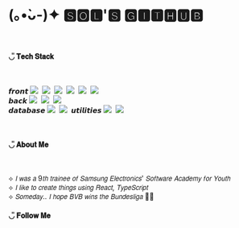 

<!-- ![header](https://capsule-render.vercel.app/api?type=Waving&color=0:5c8eb7,100:575893&height=200&section=header&text=sol's%20github&fontSize=90&fontAlignY=40&animation=fadeIn&strokeWidth=2&stroke=ffffff&fontColor=ffffff) -->
<h1>
 (｡•̀ᴗ-)✦ 🆂🅾🅻'🆂 🅶🅸🆃🅷🆄🅱
</h1>
<div align="center">
<br>
 

</div>
<h4>◡̎ 𝐓𝐞𝐜𝐡 𝐒𝐭𝐚𝐜𝐤 </h4>
<br>

<p align="left">
 <span>𝙛𝙧𝙤𝙣𝙩</span> <img src="https://img.shields.io/badge/typescript-3178C6?style=flat-square&logo=typescript&logoColor=white"/></a>&nbsp
   <img src="https://img.shields.io/badge/React-61DAFB?style=flat-square&logo=React&logoColor=white"/></a>&nbsp
     <img src="https://img.shields.io/badge/Vue.js-4FC08D?style=flat-square&logo=vuedotjs&logoColor=white"/></a>&nbsp
  <img src="https://img.shields.io/badge/Javascript-ffb13b?style=flat-square&logo=javascript&logoColor=white"/></a>&nbsp 
   <img src="https://img.shields.io/badge/HTML5-E34F26?style=flat-square&logo=HTML5&logoColor=white"/></a>&nbsp
  <img src="https://img.shields.io/badge/CSS3-809CC9?style=flat-square&logo=CSS3&logoColor=white"/></a>&nbsp

  
  <br/>
<span>𝙗𝙖𝙘𝙠</span>
   <img src="https://img.shields.io/badge/Python-3766AB?style=flat-square&logo=Python&logoColor=white"/></a>&nbsp
   <img src="https://img.shields.io/badge/Django-092E20?style=flat-square&logo=django&logoColor=white"/></a>&nbsp
  <img src="https://img.shields.io/badge/Node.js-FE5196?style=flat-square&logo=Node.js&logoColor=white"/></a>&nbsp
  <br>
<span>𝙙𝙖𝙩𝙖𝙗𝙖𝙨𝙚</span>
  <img src="https://img.shields.io/badge/Mysql-A5915F?style=flat-square&logo=MySql&logoColor=white"/></a>&nbsp 
  <img src="https://img.shields.io/badge/MongoDB-47A248?style=flat-square&logo=MongoDB&logoColor=white"/></a>&nbsp 
<span>𝙪𝙩𝙞𝙡𝙞𝙩𝙞𝙚𝙨</span>
  <img src="https://img.shields.io/badge/AWS-232F3E?style=flat-square&logo=AmazonAWS&logoColor=white"/></a>&nbsp 
  <img src="https://img.shields.io/badge/Microsoft Azure-2496ED?style=flat-square&logo=Microsoft Azure&logoColor=white"/></a>&nbsp

</p>



<br>
<h4>◡̎ 𝐀𝐛𝐨𝐮𝐭 𝐌𝐞</h4>
<br>

<p align="left">
⟡ 𝘐 𝘸𝘢𝘴 𝘢 9𝘵𝘩 𝘵𝘳𝘢𝘪𝘯𝘦𝘦 𝘰𝘧 𝘚𝘢𝘮𝘴𝘶𝘯𝘨 𝘌𝘭𝘦𝘤𝘵𝘳𝘰𝘯𝘪𝘤𝘴' 𝘚𝘰𝘧𝘵𝘸𝘢𝘳𝘦 𝘈𝘤𝘢𝘥𝘦𝘮𝘺 𝘧𝘰𝘳 𝘠𝘰𝘶𝘵𝘩
 <br>
⟡ 𝘐 𝘭𝘪𝘬𝘦 𝘵𝘰 𝘤𝘳𝘦𝘢𝘵𝘦 𝘵𝘩𝘪𝘯𝘨𝘴 𝘶𝘴𝘪𝘯𝘨 𝘙𝘦𝘢𝘤𝘵, 𝘛𝘺𝘱𝘦𝘚𝘤𝘳𝘪𝘱𝘵
  <br>
⟡ 𝘚𝘰𝘮𝘦𝘥𝘢𝘺.. 𝘐 𝘩𝘰𝘱𝘦 𝘉𝘝𝘉 𝘸𝘪𝘯𝘴 𝘵𝘩𝘦 𝘉𝘶𝘯𝘥𝘦𝘴𝘭𝘪𝘨𝘢 🖤💛
</p>

<h4>◡̎ 𝐅𝐨𝐥𝐥𝐨𝐰 𝐌𝐞 </h4>



<!-- 
 go to see the UEFA game and F1.
 -->



<!--
**s0lk1m/s0lk1m** is a ✨ _special_ ✨ repository because its `README.md` (this file) appears on your GitHub profile.

Here are some ideas to get you started:


- 💬 Ask me about ...
- 📫 How to reach me: ...
- 😄 Pronouns: ...
- ⚡ Fun fact: ...
-->

